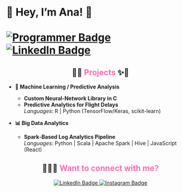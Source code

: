 <p align="center">
  <h1>💖 Hey, I’m <strong>Ana</strong>! 💖<br/><br/>
  <a href="https://github.com/anaangelescu">
    <img 
      src="https://img.shields.io/badge/Programmer-💻-FF69B4?style=for-the-badge&logo=github&logoColor=white" 
      alt="Programmer Badge"
    />
  </a>
  <a href="https://www.linkedin.com/in/ana-maria-angelescu-916ab124b">
    <img 
      src="https://img.shields.io/badge/Data_Science_Student-🎓-FF69B4?style=for-the-badge&logo=linkedin&logoColor=white" 
      alt="LinkedIn Badge"
    />
  </a>
</p>
<h2 align="center">👾✨ <span style="color:#FF69B4;">Projects</span> ✨👾</h2>

- **🌟 Machine Learning / Predictive Analysis**  
  - **Custom Neural‑Network Library in C**    
  - **Predictive Analytics for Flight Delays**  
    _Languages_: R | Python (TensorFlow/Keras, scikit-learn)    

- **📊 Big Data Analytics**  
  - **Spark‑Based Log Analytics Pipeline**  
    _Languages_: Python | Scala | Apache Spark | Hive | JavaScript (React)  

<h2 align="center">🙋🏻‍♀️ <span style="color:#FF69B4;">Want to connect with me?</span></h2>
<p align="center">
  <a href="https://www.linkedin.com/in/ana-maria-angelescu-916ab124b">
    <img 
      src="https://img.shields.io/badge/LinkedIn-Connect-FF69B4?style=for-the-badge&logo=linkedin&logoColor=white" 
      alt="LinkedIn Badge"
    />
  </a>
  <a href="https://www.instagram.com/amangelescu/">
    <img 
      src="https://img.shields.io/badge/Instagram-Follow-FF69B4?style=for-the-badge&logo=instagram&logoColor=white" 
      alt="Instagram Badge"
    />
  </a>
</p>


